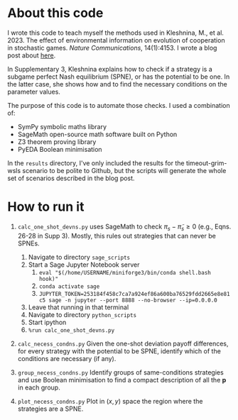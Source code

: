 # About this code 

I wrote this code to teach myself the methods used in 
Kleshnina, M., et al. 2023. The effect of environmental information 
on evolution of cooperation in stochastic games. *Nature Communications*, 14(1):4153.
I wrote a blog post about [here](https://nadiah.org/2024/11/20/kleshnina_2023).

In Supplementary 3, 
Kleshnina explains how to check if a strategy is a subgame perfect Nash equilibrium (SPNE), 
or has the potential to be one. 
In the latter case, 
she shows how and to find the necessary conditions on the parameter values.

The purpose of this code is to automate those checks.
I used a combination of:
- SymPy symbolic maths library
- SageMath open-source math software built on Python
- Z3 theorem proving library
- PyEDA Boolean minimisation

In the `results` directory, I've only included the results for the timeout-grim-wsls
scenario to be polite to Github,
but the scripts will generate the whole set of scenarios described in the blog post.

# How to run it

1. `calc_one_shot_devns.py` uses SageMath to check 
$\pi_{s} - \tilde{\pi}_{s} \geq 0$ (e.g., Eqns. 26-28 in Supp 3).
Mostly, this rules out strategies that can never be SPNEs.
    1. Navigate to directory `sage_scripts`
    2. Start a Sage Jupyter Notebook server
        1. `eval "$(/home/USERNAME/miniforge3/bin/conda shell.bash hook)"`
        2. `conda activate sage`
        3. `JUPYTER_TOKEN=253184f458c7ca7a924ef86a600ba76529fdd2665e8e81c5 sage -n jupyter --port 8888 --no-browser --ip=0.0.0.0`
    3. Leave that running in that terminal
    4. Navigate to directory `python_scripts`
    5. Start ipython
    6. `%run calc_one_shot_devns.py`

2. `calc_necess_condns.py` Given the one-shot deviation payoff differences, 
for every strategy with the potential to be SPNE, 
identify which of the conditions are necessary (if any).

3. `group_necess_condns.py` Identify groups of same-conditions strategies and 
use Boolean minimisation to find a compact description of all the $\boldsymbol{p}$ in each group. 

4. `plot_necess_condns.py` Plot in $(x, y)$ space the region where the strategies are a SPNE.
